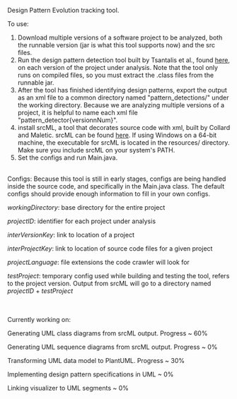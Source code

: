 Design Pattern Evolution tracking tool.

To use:

1) Download multiple versions of a software project to be analyzed, 
both the runnable version (jar is what this tool supports now) and the src files.
2) Run the design pattern detection tool built by  Tsantalis et al., found
[here](https://users.encs.concordia.ca/~nikolaos/pattern_detection.html), on each
version of the project under analysis. Note that the tool only runs on compiled 
files, so you must extract the .class files from the runnable jar. 
3) After the tool has finished identifying design patterns, export the output as
an xml file to a common directory named "pattern_detections/" under the working directory. Because we are analyzing
multiple versions of a project, it is helpful to name each xml file "pattern_detector{versionnNum}".
4) install srcML, a tool that decorates source code with xml, built by Collard and Maletic. 
srcML can be found [here](http://www.srcml.org/). If using Windows on a 64-bit machine, the executable for 
 srcML is located in the resources/ directory. Make sure you include srcML on your system's PATH. 
5) Set the configs and run Main.java.




<br>
Configs:
Because this tool is still in early stages, configs are being handled inside the source code, 
and specifically in the Main.java class. The default configs should provide enough information
to fill in your own configs.

_workingDirectory_: base directory for the entire project

_projectID_: identifier for each project under analysis

_interVersionKey_: link to location of a project

_interProjectKey_: link to location of source code files for a given project

_projectLanguage_: file extensions the code crawler will look for

_testProject_: temporary config used while building and testing the tool, refers to the project version. Output from srcML will go to a directory named _projectID_ + _testProject_

</br>


<br>
Currently working on:

Generating UML class diagrams from srcML output. Progress ~ 60%

Generating UML sequence diagrams from srcML output. Progress ~ 0%

Transforming UML data model to PlantUML. Progress ~ 30%

Implementing design pattern specifications in UML ~ 0%

Linking visualizer to UML segments ~ 0%

</br>